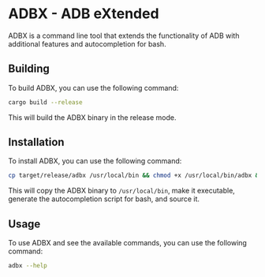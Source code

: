 # ADBX - ADB eXtended

ADBX is a command line tool that extends the functionality of ADB with additional features and autocompletion for bash.

## Building

To build ADBX, you can use the following command:

```bash
cargo build --release
```

This will build the ADBX binary in the release mode.


## Installation

To install ADBX, you can use the following command:

```bash
cp target/release/adbx /usr/local/bin && chmod +x /usr/local/bin/adbx && adbx autocomplete > /usr/local/share/bash-completion/completions/adbx && source /usr/local/share/bash-completion/completions/adbx
```

This will copy the ADBX binary to `/usr/local/bin`, make it executable, generate the autocompletion script for bash, and source it.

## Usage

To use ADBX and see the available commands, you can use the following command:

```bash
adbx --help
```
